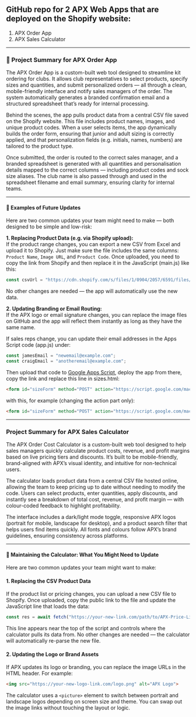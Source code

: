 ## GitHub repo for 2 APX Web Apps that are deployed on the Shopify website:  

1. APX Order App
2. APX Sales Calculator 

---

### 🧾 Project Summary for APX Order App  

The APX Order App is a custom-built web tool designed to streamline kit ordering for clubs. 
It allows club representatives to select products, specify sizes and quantities, and submit personalized orders — 
all through a clean, mobile-friendly interface and notify sales managers of the order. 
The system automatically generates a branded confirmation email and a structured spreadsheet that’s ready for internal processing.  

Behind the scenes, the app pulls product data from a central CSV file saved on the Shopify website. 
This file includes product names, images, and unique product codes. 
When a user selects items, the app dynamically builds the order form, ensuring that junior and adult sizing is correctly applied, 
and that personalization fields (e.g. initials, names, numbers) are tailored to the product type.  

Once submitted, the order is routed to the correct sales manager, 
and a branded spreadsheet is generated with all quantities and personalisation details mapped to the correct columns — including product codes and sock size aliases. 
The club name is also passed through and used in the spreadsheet filename and email summary, ensuring clarity for internal teams.  

---

#### 🔧 Examples of Future Updates  

Here are two common updates your team might need to make — both designed to be simple and low-risk:  

**1. Replacing Product Data (e.g. via Shopify upload):**   
If the product range changes, you can export a new CSV from Excel and upload it to Shopify. 
Just make sure the file includes the same columns: `Product Name`, `Image URL`, and `Product Code`. 
Once uploaded, you need to copy the link from Shopify and then replace it in the JavaScript (main.js) like this:  

```javascript
const csvUrl = "https://cdn.shopify.com/s/files/1/0904/2057/6591/files/Product_Links_-_ProductData.csv?v=1756453833";
```  

No other changes are needed — the app will automatically use the new data.  

**2. Updating Branding or Email Routing:**  
If the APX logo or email signature changes, you can replace the image files on GitHub and the app will reflect them instantly as long as they have the same name.  

If sales reps change, you can update their email addresses in the Apps Script code (app.js) under:  

```javascript
const jamesEmail = "newemail@example.com";
const craigEmail = "anotheremail@example.com";
```  

Then upload that code to [Google Apps Script](https://script.google.com/home), 
deploy the app from there, copy the link and replace this line in sizes.html:  

```html
<form id="sizeForm" method="POST" action="https://script.google.com/macros/s/AKfycbxL5ehds4Emw4xAESZkWKszNCdFHDdnKLV-Id4POGgxMqdnlpMwufljbJXCSHprK5RNNw/exec" target="hidden_iframe" onsubmit="formSubmitted = true;">
```  

with this, for example (changing the action part only):  

```html
<form id="sizeForm" method="POST" action="https://script.google.com/macros/s/AKfycbwTkPEzQN8HoZJtwMip6n3FJbmJ_YGpz46WV4zKzG4sPzU3tCZUwnmGyUox64JsZBNhCQ/exec" target="hidden_iframe" onsubmit="formSubmitted = true;">
```  

---

### Project Summary for APX Sales Calculator

The APX Order Cost Calculator is a custom-built web tool designed to help sales managers quickly calculate product costs, 
revenue, and profit margins based on live pricing tiers and discounts. 
It’s built to be mobile-friendly, brand-aligned with APX’s visual identity, and intuitive for non-technical users.  

The calculator loads product data from a central CSV file hosted online, 
allowing the team to keep pricing up to date without needing to modify the code. 
Users can select products, enter quantities, apply discounts, and instantly see a breakdown of total cost, 
revenue, and profit margin — with colour-coded feedback to highlight profitability.  

The interface includes a dark/light mode toggle, responsive APX logos (portrait for mobile, landscape for desktop), 
and a product search filter that helps users find items quickly. 
All fonts and colours follow APX’s brand guidelines, ensuring consistency across platforms.  

---

#### 🔧 Maintaining the Calculator: What You Might Need to Update  

Here are two common updates your team might want to make:  

#### 1. **Replacing the CSV Product Data**  
If the product list or pricing changes, you can upload a new CSV file to Shopify. 
Once uploaded, copy the public link to the file and update the JavaScript line that loads the data:  

```javascript
const res = await fetch("https://your-new-link.com/path/to/APX-Price-List.csv");
```  

This line appears near the top of the script and controls where the calculator pulls its data from. 
No other changes are needed — the calculator will automatically re-parse the new file.  

#### 2. **Updating the Logo or Brand Assets**  
If APX updates its logo or branding, you can replace the image URLs in the HTML header. For example:  

```html
<img src="https://your-new-logo-link.com/logo.png" alt="APX Logo">
```  

The calculator uses a `<picture>` element to switch between portrait and landscape logos depending on screen size and theme. 
You can swap out the image links without touching the layout or logic.  

